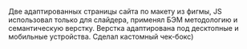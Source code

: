 Две адаптированных страницы сайта по макету из фигмы, JS использовал только для слайдера, применял БЭМ методологию и семантическую верстку. Верстка адаптирована под десктопные и мобильные устройства.
Сделал кастомный чек-бокс)
